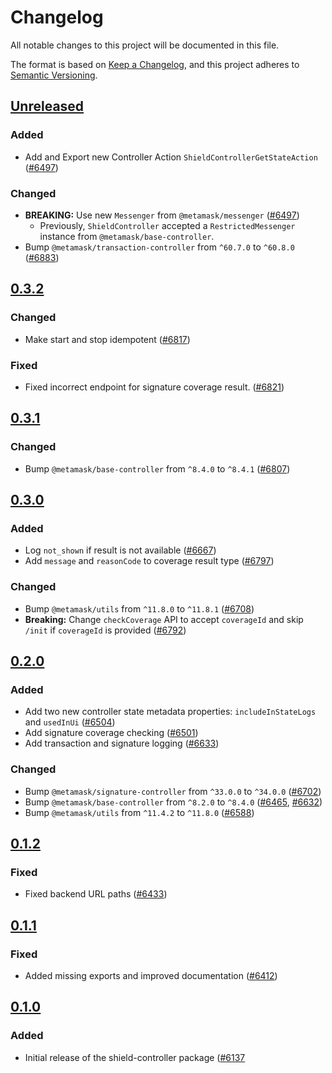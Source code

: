# Changelog

All notable changes to this project will be documented in this file.

The format is based on [Keep a Changelog](https://keepachangelog.com/en/1.0.0/),
and this project adheres to [Semantic Versioning](https://semver.org/spec/v2.0.0.html).

## [Unreleased]

### Added

- Add and Export new Controller Action `ShieldControllerGetStateAction` ([#6497](https://github.com/MetaMask/core/pull/6497))

### Changed

- **BREAKING:** Use new `Messenger` from `@metamask/messenger` ([#6497](https://github.com/MetaMask/core/pull/6497))
  - Previously, `ShieldController` accepted a `RestrictedMessenger` instance from `@metamask/base-controller`.
- Bump `@metamask/transaction-controller` from `^60.7.0` to `^60.8.0` ([#6883](https://github.com/MetaMask/core/pull/6883))

## [0.3.2]

### Changed

- Make start and stop idempotent ([#6817](https://github.com/MetaMask/core/pull/6817))

### Fixed

- Fixed incorrect endpoint for signature coverage result. ([#6821](https://github.com/MetaMask/core/pull/6821))

## [0.3.1]

### Changed

- Bump `@metamask/base-controller` from `^8.4.0` to `^8.4.1` ([#6807](https://github.com/MetaMask/core/pull/6807))

## [0.3.0]

### Added

- Log `not_shown` if result is not available ([#6667](https://github.com/MetaMask/core/pull/6667))
- Add `message` and `reasonCode` to coverage result type ([#6797](https://github.com/MetaMask/core/pull/6797))

### Changed

- Bump `@metamask/utils` from `^11.8.0` to `^11.8.1` ([#6708](https://github.com/MetaMask/core/pull/6708))
- **Breaking:** Change `checkCoverage` API to accept `coverageId` and skip `/init` if `coverageId` is provided ([#6792](https://github.com/MetaMask/core/pull/6792))

## [0.2.0]

### Added

- Add two new controller state metadata properties: `includeInStateLogs` and `usedInUi` ([#6504](https://github.com/MetaMask/core/pull/6504))
- Add signature coverage checking ([#6501](https://github.com/MetaMask/core/pull/6501))
- Add transaction and signature logging ([#6633](https://github.com/MetaMask/core/pull/6633))

### Changed

- Bump `@metamask/signature-controller` from `^33.0.0` to `^34.0.0` ([#6702](https://github.com/MetaMask/core/pull/6702))
- Bump `@metamask/base-controller` from `^8.2.0` to `^8.4.0` ([#6465](https://github.com/MetaMask/core/pull/6465), [#6632](https://github.com/MetaMask/core/pull/6632))
- Bump `@metamask/utils` from `^11.4.2` to `^11.8.0` ([#6588](https://github.com/MetaMask/core/pull/6588))

## [0.1.2]

### Fixed

- Fixed backend URL paths ([#6433](https://github.com/MetaMask/core/pull/6433))

## [0.1.1]

### Fixed

- Added missing exports and improved documentation ([#6412](https://github.com/MetaMask/core/pull/6412))

## [0.1.0]

### Added

- Initial release of the shield-controller package ([#6137](https://github.com/MetaMask/core/pull/6137)

[Unreleased]: https://github.com/MetaMask/core/compare/@metamask/shield-controller@0.3.2...HEAD
[0.3.2]: https://github.com/MetaMask/core/compare/@metamask/shield-controller@0.3.1...@metamask/shield-controller@0.3.2
[0.3.1]: https://github.com/MetaMask/core/compare/@metamask/shield-controller@0.3.0...@metamask/shield-controller@0.3.1
[0.3.0]: https://github.com/MetaMask/core/compare/@metamask/shield-controller@0.2.0...@metamask/shield-controller@0.3.0
[0.2.0]: https://github.com/MetaMask/core/compare/@metamask/shield-controller@0.1.2...@metamask/shield-controller@0.2.0
[0.1.2]: https://github.com/MetaMask/core/compare/@metamask/shield-controller@0.1.1...@metamask/shield-controller@0.1.2
[0.1.1]: https://github.com/MetaMask/core/compare/@metamask/shield-controller@0.1.0...@metamask/shield-controller@0.1.1
[0.1.0]: https://github.com/MetaMask/core/releases/tag/@metamask/shield-controller@0.1.0
